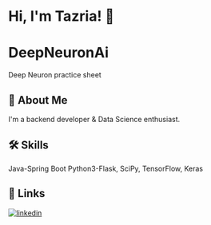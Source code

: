 # Hi, I'm Tazria! 👋

# DeepNeuronAi
Deep Neuron practice sheet

## 🚀 About Me
I'm a backend developer & Data Science enthusiast. 


## 🛠 Skills
Java-Spring Boot
Python3-Flask,
SciPy, TensorFlow, Keras


## 🔗 Links
[![linkedin](https://img.shields.io/badge/linkedin-0A66C2?style=for-the-badge&logo=linkedin&logoColor=white)](https://www.linkedin.com/in/tazria-helal-zarin-0986161b9/)


